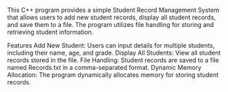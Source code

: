 This C++ program provides a simple Student Record Management System that allows users to add new student records, 
display all student records, and save them to a file. The program utilizes file handling for storing and retrieving
student information.

Features
Add New Student: Users can input details for multiple students, including their name, age, and grade.
Display All Students: View all student records stored in the file.
File Handling: Student records are saved to a file named Records.txt in a comma-separated format.
Dynamic Memory Allocation: The program dynamically allocates memory for storing student records.

